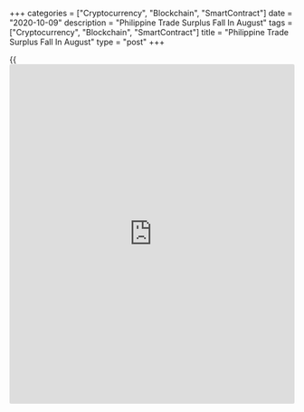 +++
categories = ["Cryptocurrency", "Blockchain", "SmartContract"]
date = "2020-10-09"
description = "Philippine Trade Surplus Fall In August"
tags = ["Cryptocurrency", "Blockchain", "SmartContract"]
title = "Philippine Trade Surplus Fall In August"
type = "post"
+++

{{<iframe id="large-banner" src="https://www.bounty.group/#slide=3.0" width="100%" height="600" scrolling="no" style="border: 0px solid rgb(216, 221, 230); border-radius: 3px;">}}

The Philippine trade surplus decreased in August from the last year amid
declines in both exports and imports, the Philippine Statistics
Authority showed on Friday.

Exports declined 18.6 percent yearly in August, following a 9.1 percent
decrease seen in July. This was the sixth consecutive fall.

Imports fell 22.6 percent annually in August, following a 23.8 percent
drop in the previous month.

The trade surplus decreased to $2.075 billion in August from $3.00
billion in the same period last year. In July, the deficit was $1.859
billion.

Among major commodity groups, gold showed the biggest fall in exports
value, down by 31.3 percent. Exports of electronic products and fresh
bananas fell by 20.1 percent and 19.4 percent, respectively.

For comments and feedback [contact](https://www.playgroundfx.com/contact/): editorial@rtt[news](https://www.letsplayfx.com/blog/forex-news-website/).com

[Economic News][1]

 **What parts of the world are seeing the best (and worst) economic
performances lately? Click[here][2] to check out our [Econ Scorecard][2]
and find out! See up-to-the-moment [ranking](https://www.playgroundfx.com/blog/crypto-exchange-ranking/)s for the best and worst
performers in [GDP][2], [unemployment rate][3], [inflation][4] and much
more.**

   1. www.rtt[news](https://www.letsplayfx.com/blog/forex-news-website/).com/Content/EconomicNews.aspx
   2. www.rtt[news](https://www.letsplayfx.com/blog/forex-news-website/).com/economic-scorecard/world-rank/GDP/highest-performance.aspx
   3. www.rtt[news](https://www.letsplayfx.com/blog/forex-news-website/).com/economic-scorecard/world-rank/unemployment-rate/lowest-performance.aspx
   4. www.rtt[news](https://www.letsplayfx.com/blog/forex-news-website/).com/economic-scorecard/world-rank/CPI/highest-performance.aspx